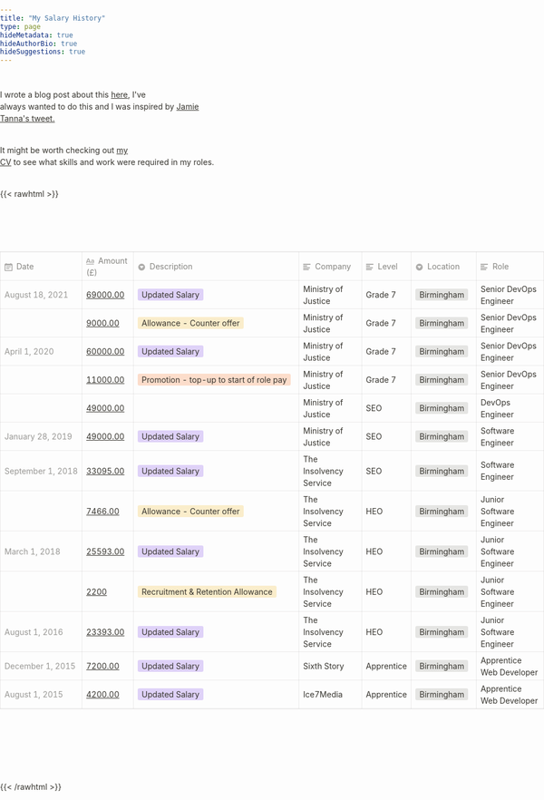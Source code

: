 ```yaml
---
title: "My Salary History"
type: page
hideMetadata: true
hideAuthorBio: true
hideSuggestions: true
---
```


I wrote a blog post about this [here](https://tomwithers.dev/posts/public-salary-history), I've always wanted to do this and I was inspired by [Jamie Tanna's tweet.](https://twitter.com/JamieTanna/status/1435908763119230978) 

It might be worth checking out [my CV](https://docs.google.com/document/d/1sFaHZ-qbinmjFbeRsAxAJRwj8QSHgsPUYVwXDxm46KU/edit?usp=sharing) to see what skills and work were required in my roles.

{{< rawhtml >}}
<p>
	
<table class="collection-content">
    <thead>
        <tr>
            <th><span class="icon property-icon"><svg viewBox="0 0 14 14" style="width:14px;height:14px;display:block;fill:rgba(55, 53, 47, 0.4);flex-shrink:0;-webkit-backface-visibility:hidden" class="typesDate"><path d="M10.8889,5.5 L3.11111,5.5 L3.11111,7.05556 L10.8889,7.05556 L10.8889,5.5 Z M12.4444,1.05556 L11.6667,1.05556 L11.6667,0 L10.1111,0 L10.1111,1.05556 L3.88889,1.05556 L3.88889,0 L2.33333,0 L2.33333,1.05556 L1.55556,1.05556 C0.692222,1.05556 0.00777777,1.75556 0.00777777,2.61111 L0,12.5 C0,13.3556 0.692222,14 1.55556,14 L12.4444,14 C13.3,14 14,13.3556 14,12.5 L14,2.61111 C14,1.75556 13.3,1.05556 12.4444,1.05556 Z M12.4444,12.5 L1.55556,12.5 L1.55556,3.94444 L12.4444,3.94444 L12.4444,12.5 Z M8.55556,8.61111 L3.11111,8.61111 L3.11111,10.1667 L8.55556,10.1667 L8.55556,8.61111 Z"></path></svg></span>Date</th>
            <th><span class="icon property-icon"><svg viewBox="0 0 14 14" style="width:14px;height:14px;display:block;fill:rgba(55, 53, 47, 0.4);flex-shrink:0;-webkit-backface-visibility:hidden" class="typesTitle"><path d="M7.73943662,8.6971831 C7.77640845,8.7834507 7.81338028,8.8943662 7.81338028,9.00528169 C7.81338028,9.49823944 7.40669014,9.89260563 6.91373239,9.89260563 C6.53169014,9.89260563 6.19894366,9.64612676 6.08802817,9.30105634 L5.75528169,8.33978873 L2.05809859,8.33978873 L1.72535211,9.30105634 C1.61443662,9.64612676 1.2693662,9.89260563 0.887323944,9.89260563 C0.394366197,9.89260563 0,9.49823944 0,9.00528169 C0,8.8943662 0.0246478873,8.7834507 0.0616197183,8.6971831 L2.46478873,2.48591549 C2.68661972,1.90669014 3.24119718,1.5 3.90669014,1.5 C4.55985915,1.5 5.12676056,1.90669014 5.34859155,2.48591549 L7.73943662,8.6971831 Z M2.60035211,6.82394366 L5.21302817,6.82394366 L3.90669014,3.10211268 L2.60035211,6.82394366 Z M11.3996479,3.70598592 C12.7552817,3.70598592 14,4.24823944 14,5.96126761 L14,9.07922535 C14,9.52288732 13.6549296,9.89260563 13.2112676,9.89260563 C12.8169014,9.89260563 12.471831,9.59683099 12.4225352,9.19014085 C12.028169,9.6584507 11.3257042,9.95422535 10.5492958,9.95422535 C9.60035211,9.95422535 8.47887324,9.31338028 8.47887324,7.98239437 C8.47887324,6.58978873 9.60035211,6.08450704 10.5492958,6.08450704 C11.3380282,6.08450704 12.040493,6.33098592 12.4348592,6.81161972 L12.4348592,5.98591549 C12.4348592,5.38204225 11.9172535,4.98767606 11.1285211,4.98767606 C10.6602113,4.98767606 10.2411972,5.11091549 9.80985915,5.38204225 C9.72359155,5.43133803 9.61267606,5.46830986 9.50176056,5.46830986 C9.18133803,5.46830986 8.91021127,5.1971831 8.91021127,4.86443662 C8.91021127,4.64260563 9.0334507,4.44542254 9.19366197,4.34683099 C9.87147887,3.90316901 10.6232394,3.70598592 11.3996479,3.70598592 Z M11.1778169,8.8943662 C11.6830986,8.8943662 12.1760563,8.72183099 12.4348592,8.37676056 L12.4348592,7.63732394 C12.1760563,7.29225352 11.6830986,7.11971831 11.1778169,7.11971831 C10.5616197,7.11971831 10.056338,7.45246479 10.056338,8.0193662 C10.056338,8.57394366 10.5616197,8.8943662 11.1778169,8.8943662 Z M0.65625,11.125 L13.34375,11.125 C13.7061869,11.125 14,11.4188131 14,11.78125 C14,12.1436869 13.7061869,12.4375 13.34375,12.4375 L0.65625,12.4375 C0.293813133,12.4375 4.43857149e-17,12.1436869 0,11.78125 C-4.43857149e-17,11.4188131 0.293813133,11.125 0.65625,11.125 Z"></path></svg></span>Amount
                (£)
            </th>
            <th><span class="icon property-icon"><svg viewBox="0 0 14 14" style="width:14px;height:14px;display:block;fill:rgba(55, 53, 47, 0.4);flex-shrink:0;-webkit-backface-visibility:hidden" class="typesSelect"><path d="M7,13 C10.31348,13 13,10.31371 13,7 C13,3.68629 10.31348,1 7,1 C3.68652,1 1,3.68629 1,7 C1,10.31371 3.68652,13 7,13 Z M3.75098,5.32278 C3.64893,5.19142 3.74268,5 3.90869,5 L10.09131,5 C10.25732,5 10.35107,5.19142 10.24902,5.32278 L7.15771,9.29703 C7.07764,9.39998 6.92236,9.39998 6.84229,9.29703 L3.75098,5.32278 Z"></path></svg></span>Description</th>
            <th><span class="icon property-icon"><svg viewBox="0 0 14 14" style="width:14px;height:14px;display:block;fill:rgba(55, 53, 47, 0.4);flex-shrink:0;-webkit-backface-visibility:hidden" class="typesText"><path d="M7,4.56818 C7,4.29204 6.77614,4.06818 6.5,4.06818 L0.5,4.06818 C0.223858,4.06818 0,4.29204 0,4.56818 L0,5.61364 C0,5.88978 0.223858,6.11364 0.5,6.11364 L6.5,6.11364 C6.77614,6.11364 7,5.88978 7,5.61364 L7,4.56818 Z M0.5,1 C0.223858,1 0,1.223858 0,1.5 L0,2.54545 C0,2.8216 0.223858,3.04545 0.5,3.04545 L12.5,3.04545 C12.7761,3.04545 13,2.8216 13,2.54545 L13,1.5 C13,1.223858 12.7761,1 12.5,1 L0.5,1 Z M0,8.68182 C0,8.95796 0.223858,9.18182 0.5,9.18182 L11.5,9.18182 C11.7761,9.18182 12,8.95796 12,8.68182 L12,7.63636 C12,7.36022 11.7761,7.13636 11.5,7.13636 L0.5,7.13636 C0.223858,7.13636 0,7.36022 0,7.63636 L0,8.68182 Z M0,11.75 C0,12.0261 0.223858,12.25 0.5,12.25 L9.5,12.25 C9.77614,12.25 10,12.0261 10,11.75 L10,10.70455 C10,10.4284 9.77614,10.20455 9.5,10.20455 L0.5,10.20455 C0.223858,10.20455 0,10.4284 0,10.70455 L0,11.75 Z"></path></svg></span>Company</th>
            <th><span class="icon property-icon"><svg viewBox="0 0 14 14" style="width:14px;height:14px;display:block;fill:rgba(55, 53, 47, 0.4);flex-shrink:0;-webkit-backface-visibility:hidden" class="typesText"><path d="M7,4.56818 C7,4.29204 6.77614,4.06818 6.5,4.06818 L0.5,4.06818 C0.223858,4.06818 0,4.29204 0,4.56818 L0,5.61364 C0,5.88978 0.223858,6.11364 0.5,6.11364 L6.5,6.11364 C6.77614,6.11364 7,5.88978 7,5.61364 L7,4.56818 Z M0.5,1 C0.223858,1 0,1.223858 0,1.5 L0,2.54545 C0,2.8216 0.223858,3.04545 0.5,3.04545 L12.5,3.04545 C12.7761,3.04545 13,2.8216 13,2.54545 L13,1.5 C13,1.223858 12.7761,1 12.5,1 L0.5,1 Z M0,8.68182 C0,8.95796 0.223858,9.18182 0.5,9.18182 L11.5,9.18182 C11.7761,9.18182 12,8.95796 12,8.68182 L12,7.63636 C12,7.36022 11.7761,7.13636 11.5,7.13636 L0.5,7.13636 C0.223858,7.13636 0,7.36022 0,7.63636 L0,8.68182 Z M0,11.75 C0,12.0261 0.223858,12.25 0.5,12.25 L9.5,12.25 C9.77614,12.25 10,12.0261 10,11.75 L10,10.70455 C10,10.4284 9.77614,10.20455 9.5,10.20455 L0.5,10.20455 C0.223858,10.20455 0,10.4284 0,10.70455 L0,11.75 Z"></path></svg></span>Level</th>
            <th><span class="icon property-icon"><svg viewBox="0 0 14 14" style="width:14px;height:14px;display:block;fill:rgba(55, 53, 47, 0.4);flex-shrink:0;-webkit-backface-visibility:hidden" class="typesSelect"><path d="M7,13 C10.31348,13 13,10.31371 13,7 C13,3.68629 10.31348,1 7,1 C3.68652,1 1,3.68629 1,7 C1,10.31371 3.68652,13 7,13 Z M3.75098,5.32278 C3.64893,5.19142 3.74268,5 3.90869,5 L10.09131,5 C10.25732,5 10.35107,5.19142 10.24902,5.32278 L7.15771,9.29703 C7.07764,9.39998 6.92236,9.39998 6.84229,9.29703 L3.75098,5.32278 Z"></path></svg></span>Location</th>
            <th><span class="icon property-icon"><svg viewBox="0 0 14 14" style="width:14px;height:14px;display:block;fill:rgba(55, 53, 47, 0.4);flex-shrink:0;-webkit-backface-visibility:hidden" class="typesText"><path d="M7,4.56818 C7,4.29204 6.77614,4.06818 6.5,4.06818 L0.5,4.06818 C0.223858,4.06818 0,4.29204 0,4.56818 L0,5.61364 C0,5.88978 0.223858,6.11364 0.5,6.11364 L6.5,6.11364 C6.77614,6.11364 7,5.88978 7,5.61364 L7,4.56818 Z M0.5,1 C0.223858,1 0,1.223858 0,1.5 L0,2.54545 C0,2.8216 0.223858,3.04545 0.5,3.04545 L12.5,3.04545 C12.7761,3.04545 13,2.8216 13,2.54545 L13,1.5 C13,1.223858 12.7761,1 12.5,1 L0.5,1 Z M0,8.68182 C0,8.95796 0.223858,9.18182 0.5,9.18182 L11.5,9.18182 C11.7761,9.18182 12,8.95796 12,8.68182 L12,7.63636 C12,7.36022 11.7761,7.13636 11.5,7.13636 L0.5,7.13636 C0.223858,7.13636 0,7.36022 0,7.63636 L0,8.68182 Z M0,11.75 C0,12.0261 0.223858,12.25 0.5,12.25 L9.5,12.25 C9.77614,12.25 10,12.0261 10,11.75 L10,10.70455 C10,10.4284 9.77614,10.20455 9.5,10.20455 L0.5,10.20455 C0.223858,10.20455 0,10.4284 0,10.70455 L0,11.75 Z"></path></svg></span>Role</th>
        </tr>
    </thead>
    <tbody>
        <tr id="ad347dd6-bf80-4522-8610-d5e8276d3180">
            <td class="cell-Whr="><time>August 18, 2021</time></td>
            <td class="cell-title"><a href="https://www.notion.so/69000-00-ad347dd6bf8045228610d5e8276d3180">69000.00</a></td>
            <td class="cell-~v&gt;&lt;"><span class="selected-value select-value-color-purple">Updated Salary</span></td>
            <td class="cell-myG=">Ministry of Justice</td>
            <td class="cell-QbU^">Grade 7</td>
            <td class="cell-Elwc"><span class="selected-value">Birmingham</span></td>
            <td class="cell-]YhY">Senior DevOps Engineer</td>
        </tr>
        <tr id="92c77ec0-7de1-41a3-aa09-9c81c6584d1e">
            <td class="cell-Whr="></td>
            <td class="cell-title"><a href="https://www.notion.so/9000-00-92c77ec07de141a3aa099c81c6584d1e">9000.00</a></td>
            <td class="cell-~v&gt;&lt;"><span class="selected-value select-value-color-yellow">Allowance - Counter offer</span></td>
            <td class="cell-myG=">Ministry of Justice</td>
            <td class="cell-QbU^">Grade 7</td>
            <td class="cell-Elwc"><span class="selected-value">Birmingham</span></td>
            <td class="cell-]YhY">Senior DevOps Engineer</td>
        </tr>
        <tr id="fe0942f1-5142-4f45-8d15-e55622960c8e">
            <td class="cell-Whr="><time>April 1, 2020</time></td>
            <td class="cell-title"><a href="https://www.notion.so/60000-00-fe0942f151424f458d15e55622960c8e">60000.00</a></td>
            <td class="cell-~v&gt;&lt;"><span class="selected-value select-value-color-purple">Updated Salary</span></td>
            <td class="cell-myG=">Ministry of Justice</td>
            <td class="cell-QbU^">Grade 7</td>
            <td class="cell-Elwc"><span class="selected-value">Birmingham</span></td>
            <td class="cell-]YhY">Senior DevOps Engineer</td>
        </tr>
        <tr id="aaded015-cec0-4dce-a0b6-d9f75d830627">
            <td class="cell-Whr="></td>
            <td class="cell-title"><a href="https://www.notion.so/11000-00-aaded015cec04dcea0b6d9f75d830627">11000.00</a></td>
            <td class="cell-~v&gt;&lt;"><span class="selected-value select-value-color-orange">Promotion - top-up to start of role pay</span></td>
            <td class="cell-myG=">Ministry of Justice</td>
            <td class="cell-QbU^">Grade 7</td>
            <td class="cell-Elwc"><span class="selected-value">Birmingham</span></td>
            <td class="cell-]YhY">Senior DevOps Engineer</td>
        </tr>
        <tr id="84823ef9-26c1-42eb-9bb4-f9e7b4fe9329">
            <td class="cell-Whr="></td>
            <td class="cell-title"><a href="https://www.notion.so/49000-00-84823ef926c142eb9bb4f9e7b4fe9329">49000.00</a></td>
            <td class="cell-~v&gt;&lt;"></td>
            <td class="cell-myG=">Ministry of Justice</td>
            <td class="cell-QbU^">SEO</td>
            <td class="cell-Elwc"><span class="selected-value">Birmingham</span></td>
            <td class="cell-]YhY">DevOps Engineer</td>
        </tr>
        <tr id="672866d3-0527-4275-b469-fd61ae9c2eb6">
            <td class="cell-Whr="><time>January 28, 2019</time></td>
            <td class="cell-title"><a href="https://www.notion.so/49000-00-672866d305274275b469fd61ae9c2eb6">49000.00</a></td>
            <td class="cell-~v&gt;&lt;"><span class="selected-value select-value-color-purple">Updated Salary</span></td>
            <td class="cell-myG=">Ministry of Justice</td>
            <td class="cell-QbU^">SEO</td>
            <td class="cell-Elwc"><span class="selected-value">Birmingham</span></td>
            <td class="cell-]YhY">Software Engineer</td>
        </tr>
        <tr id="7b1df8d1-0645-4c03-89e8-83b906c5b6ac">
            <td class="cell-Whr="><time>September 1, 2018</time></td>
            <td class="cell-title"><a href="https://www.notion.so/33095-00-7b1df8d106454c0389e883b906c5b6ac">33095.00</a></td>
            <td class="cell-~v&gt;&lt;"><span class="selected-value select-value-color-purple">Updated Salary</span></td>
            <td class="cell-myG=">The Insolvency Service</td>
            <td class="cell-QbU^">SEO</td>
            <td class="cell-Elwc"><span class="selected-value">Birmingham</span></td>
            <td class="cell-]YhY">Software Engineer</td>
        </tr>
        <tr id="5cf25eba-c7a5-47c7-9230-dd681924aea8">
            <td class="cell-Whr="></td>
            <td class="cell-title"><a href="https://www.notion.so/7466-00-5cf25ebac7a547c79230dd681924aea8">7466.00</a></td>
            <td class="cell-~v&gt;&lt;"><span class="selected-value select-value-color-yellow">Allowance - Counter offer</span></td>
            <td class="cell-myG=">The Insolvency Service</td>
            <td class="cell-QbU^">HEO</td>
            <td class="cell-Elwc"><span class="selected-value">Birmingham</span></td>
            <td class="cell-]YhY">Junior Software Engineer</td>
        </tr>
        <tr id="4ddb2c1b-3f14-458c-88c9-1fa4b47fdeb3">
            <td class="cell-Whr="><time>March 1, 2018</time></td>
            <td class="cell-title"><a href="https://www.notion.so/25593-00-4ddb2c1b3f14458c88c91fa4b47fdeb3">25593.00</a></td>
            <td class="cell-~v&gt;&lt;"><span class="selected-value select-value-color-purple">Updated Salary</span></td>
            <td class="cell-myG=">The Insolvency Service</td>
            <td class="cell-QbU^">HEO</td>
            <td class="cell-Elwc"><span class="selected-value">Birmingham</span></td>
            <td class="cell-]YhY">Junior Software Engineer</td>
        </tr>
        <tr id="11266f87-e714-4af5-9473-909555df1c20">
            <td class="cell-Whr="></td>
            <td class="cell-title"><a href="https://www.notion.so/2200-11266f87e7144af59473909555df1c20">2200</a></td>
            <td class="cell-~v&gt;&lt;"><span class="selected-value select-value-color-yellow">Recruitment &amp; Retention Allowance</span></td>
            <td class="cell-myG=">The Insolvency Service</td>
            <td class="cell-QbU^">HEO</td>
            <td class="cell-Elwc"><span class="selected-value">Birmingham</span></td>
            <td class="cell-]YhY">Junior Software Engineer</td>
        </tr>
        <tr id="820f2689-1911-40fb-a48e-d23d8fa3f44c">
            <td class="cell-Whr="><time>August 1, 2016</time></td>
            <td class="cell-title"><a href="https://www.notion.so/23393-00-820f2689191140fba48ed23d8fa3f44c">23393.00</a></td>
            <td class="cell-~v&gt;&lt;"><span class="selected-value select-value-color-purple">Updated Salary</span></td>
            <td class="cell-myG=">The Insolvency Service</td>
            <td class="cell-QbU^">HEO</td>
            <td class="cell-Elwc"><span class="selected-value">Birmingham</span></td>
            <td class="cell-]YhY">Junior Software Engineer</td>
        </tr>
        <tr id="cacc6875-d21e-4638-8e73-285b3770859a">
            <td class="cell-Whr="><time>December 1, 2015</time></td>
            <td class="cell-title"><a href="https://www.notion.so/7200-00-cacc6875d21e46388e73285b3770859a">7200.00</a></td>
            <td class="cell-~v&gt;&lt;"><span class="selected-value select-value-color-purple">Updated Salary</span></td>
            <td class="cell-myG=">Sixth Story</td>
            <td class="cell-QbU^">Apprentice</td>
            <td class="cell-Elwc"><span class="selected-value">Birmingham</span></td>
            <td class="cell-]YhY">Apprentice Web Developer</td>
        </tr>
        <tr id="69194247-300b-4aab-b33f-80720b7ca9df">
            <td class="cell-Whr="><time>August 1, 2015</time></td>
            <td class="cell-title"><a href="https://www.notion.so/4200-00-69194247300b4aabb33f80720b7ca9df">4200.00</a></td>
            <td class="cell-~v&gt;&lt;"><span class="selected-value select-value-color-purple">Updated Salary</span></td>
            <td class="cell-myG=">Ice7Media</td>
            <td class="cell-QbU^">Apprentice</td>
            <td class="cell-Elwc"><span class="selected-value">Birmingham</span></td>
            <td class="cell-]YhY">Apprentice Web Developer</td>
        </tr>
    </tbody>
</table>

<style>
		body {
			line-height: 1.5;
			white-space: pre-wrap;
			max-width: 1280px !important;
		}

		.max-w-3xl {
		    max-width: 78rem;
		}
		
	html {
	-webkit-print-color-adjust: exact;
}
* {
	box-sizing: border-box;
	-webkit-print-color-adjust: exact;
}

html,
body {
	margin: 0;
	padding: 0;
}
@media only screen {
	body {
		margin: 2em auto;
		max-width: 900px;
		color: rgb(55, 53, 47);
	}
}

a,
a.visited {
	color: inherit;
	text-decoration: underline;
}

.pdf-relative-link-path {
	font-size: 80%;
	color: #444;
}

h1,
h2,
h3 {
	letter-spacing: -0.01em;
	line-height: 1.2;
	font-weight: 600;
	margin-bottom: 0;
}

.page-title {
	font-size: 2.5rem;
	font-weight: 700;
	margin-top: 0;
	margin-bottom: 0.75em;
}

h1 {
	font-size: 1.875rem;
	margin-top: 1.875rem;
}

h2 {
	font-size: 1.5rem;
	margin-top: 1.5rem;
}

h3 {
	font-size: 1.25rem;
	margin-top: 1.25rem;
}

.source {
	border: 1px solid #ddd;
	border-radius: 3px;
	padding: 1.5em;
	word-break: break-all;
}

.callout {
	border-radius: 3px;
	padding: 1rem;
}

figure {
	margin: 1.25em 0;
	page-break-inside: avoid;
}

figcaption {
	opacity: 0.5;
	font-size: 85%;
	margin-top: 0.5em;
}

mark {
	background-color: transparent;
}

.indented {
	padding-left: 1.5em;
}

hr {
	background: transparent;
	display: block;
	width: 100%;
	height: 1px;
	visibility: visible;
	border: none;
	border-bottom: 1px solid rgba(55, 53, 47, 0.09);
}

img {
	max-width: 100%;
}

@media only print {
	img {
		max-height: 100vh;
		object-fit: contain;
	}
}

@page {
	margin: 1in;
}

.collection-content {
	font-size: 0.875rem;
}

.column-list {
	display: flex;
	justify-content: space-between;
}

.column {
	padding: 0 1em;
}

.column:first-child {
	padding-left: 0;
}

.column:last-child {
	padding-right: 0;
}

.table_of_contents-item {
	display: block;
	font-size: 0.875rem;
	line-height: 1.3;
	padding: 0.125rem;
}

.table_of_contents-indent-1 {
	margin-left: 1.5rem;
}

.table_of_contents-indent-2 {
	margin-left: 3rem;
}

.table_of_contents-indent-3 {
	margin-left: 4.5rem;
}

.table_of_contents-link {
	text-decoration: none;
	opacity: 0.7;
	border-bottom: 1px solid rgba(55, 53, 47, 0.18);
}

table,
th,
td {
	border: 1px solid rgba(55, 53, 47, 0.09);
	border-collapse: collapse;
}

table {
	border-left: none;
	border-right: none;
}

th,
td {
	font-weight: normal;
	padding: 0.25em 0.5em;
	line-height: 1.5;
	min-height: 1.5em;
	text-align: left;
}

th {
	color: rgba(55, 53, 47, 0.6);
}

ol,
ul {
	margin: 0;
	margin-block-start: 0.6em;
	margin-block-end: 0.6em;
}

li > ol:first-child,
li > ul:first-child {
	margin-block-start: 0.6em;
}

ul > li {
	list-style: disc;
}

ul.to-do-list {
	text-indent: -1.7em;
}

ul.to-do-list > li {
	list-style: none;
}

.to-do-children-checked {
	text-decoration: line-through;
	opacity: 0.375;
}

ul.toggle > li {
	list-style: none;
}

ul {
	padding-inline-start: 1.7em;
}

ul > li {
	padding-left: 0.1em;
}

ol {
	padding-inline-start: 1.6em;
}

ol > li {
	padding-left: 0.2em;
}

.mono ol {
	padding-inline-start: 2em;
}

.mono ol > li {
	text-indent: -0.4em;
}

.toggle {
	padding-inline-start: 0em;
	list-style-type: none;
}

/* Indent toggle children */
.toggle > li > details {
	padding-left: 1.7em;
}

.toggle > li > details > summary {
	margin-left: -1.1em;
}

.selected-value {
	display: inline-block;
	padding: 0 0.5em;
	background: rgba(206, 205, 202, 0.5);
	border-radius: 3px;
	margin-right: 0.5em;
	margin-top: 0.3em;
	margin-bottom: 0.3em;
	white-space: nowrap;
}

.collection-title {
	display: inline-block;
	margin-right: 1em;
}

time {
	opacity: 0.5;
}

.icon {
	display: inline-block;
	max-width: 1.2em;
	max-height: 1.2em;
	text-decoration: none;
	vertical-align: text-bottom;
	margin-right: 0.5em;
}

img.icon {
	border-radius: 3px;
}

.user-icon {
	width: 1.5em;
	height: 1.5em;
	border-radius: 100%;
	margin-right: 0.5rem;
}

.user-icon-inner {
	font-size: 0.8em;
}

.text-icon {
	border: 1px solid #000;
	text-align: center;
}

.page-cover-image {
	display: block;
	object-fit: cover;
	width: 100%;
	height: 30vh;
}

.page-header-icon {
	font-size: 3rem;
	margin-bottom: 1rem;
}

.page-header-icon-with-cover {
	margin-top: -0.72em;
	margin-left: 0.07em;
}

.page-header-icon img {
	border-radius: 3px;
}

.link-to-page {
	margin: 1em 0;
	padding: 0;
	border: none;
	font-weight: 500;
}

p > .user {
	opacity: 0.5;
}

td > .user,
td > time {
	white-space: nowrap;
}

input[type="checkbox"] {
	transform: scale(1.5);
	margin-right: 0.6em;
	vertical-align: middle;
}

p {
	margin-top: 0.5em;
	margin-bottom: 0.5em;
}

.image {
	border: none;
	margin: 1.5em 0;
	padding: 0;
	border-radius: 0;
	text-align: center;
}

.code,
code {
	background: rgba(135, 131, 120, 0.15);
	border-radius: 3px;
	padding: 0.2em 0.4em;
	border-radius: 3px;
	font-size: 85%;
	tab-size: 2;
}

code {
	color: #eb5757;
}

.code {
	padding: 1.5em 1em;
}

.code-wrap {
	white-space: pre-wrap;
	word-break: break-all;
}

.code > code {
	background: none;
	padding: 0;
	font-size: 100%;
	color: inherit;
}

blockquote {
	font-size: 1.25em;
	margin: 1em 0;
	padding-left: 1em;
	border-left: 3px solid rgb(55, 53, 47);
}

.bookmark {
	text-decoration: none;
	max-height: 8em;
	padding: 0;
	display: flex;
	width: 100%;
	align-items: stretch;
}

.bookmark-title {
	font-size: 0.85em;
	overflow: hidden;
	text-overflow: ellipsis;
	height: 1.75em;
	white-space: nowrap;
}

.bookmark-text {
	display: flex;
	flex-direction: column;
}

.bookmark-info {
	flex: 4 1 180px;
	padding: 12px 14px 14px;
	display: flex;
	flex-direction: column;
	justify-content: space-between;
}

.bookmark-image {
	width: 33%;
	flex: 1 1 180px;
	display: block;
	position: relative;
	object-fit: cover;
	border-radius: 1px;
}

.bookmark-description {
	color: rgba(55, 53, 47, 0.6);
	font-size: 0.75em;
	overflow: hidden;
	max-height: 4.5em;
	word-break: break-word;
}

.bookmark-href {
	font-size: 0.75em;
	margin-top: 0.25em;
}

.sans { font-family: ui-sans-serif, -apple-system, BlinkMacSystemFont, "Segoe UI", Helvetica, "Apple Color Emoji", Arial, sans-serif, "Segoe UI Emoji", "Segoe UI Symbol"; }
.code { font-family: "SFMono-Regular", Menlo, Consolas, "PT Mono", "Liberation Mono", Courier, monospace; }
.serif { font-family: Lyon-Text, Georgia, ui-serif, serif; }
.mono { font-family: iawriter-mono, Nitti, Menlo, Courier, monospace; }
.pdf .sans { font-family: Inter, ui-sans-serif, -apple-system, BlinkMacSystemFont, "Segoe UI", Helvetica, "Apple Color Emoji", Arial, sans-serif, "Segoe UI Emoji", "Segoe UI Symbol", 'Twemoji', 'Noto Color Emoji', 'Noto Sans CJK JP'; }
.pdf:lang(zh-CN) .sans { font-family: Inter, ui-sans-serif, -apple-system, BlinkMacSystemFont, "Segoe UI", Helvetica, "Apple Color Emoji", Arial, sans-serif, "Segoe UI Emoji", "Segoe UI Symbol", 'Twemoji', 'Noto Color Emoji', 'Noto Sans CJK SC'; }
.pdf:lang(zh-TW) .sans { font-family: Inter, ui-sans-serif, -apple-system, BlinkMacSystemFont, "Segoe UI", Helvetica, "Apple Color Emoji", Arial, sans-serif, "Segoe UI Emoji", "Segoe UI Symbol", 'Twemoji', 'Noto Color Emoji', 'Noto Sans CJK TC'; }
.pdf:lang(ko-KR) .sans { font-family: Inter, ui-sans-serif, -apple-system, BlinkMacSystemFont, "Segoe UI", Helvetica, "Apple Color Emoji", Arial, sans-serif, "Segoe UI Emoji", "Segoe UI Symbol", 'Twemoji', 'Noto Color Emoji', 'Noto Sans CJK KR'; }
.pdf .code { font-family: Source Code Pro, "SFMono-Regular", Menlo, Consolas, "PT Mono", "Liberation Mono", Courier, monospace, 'Twemoji', 'Noto Color Emoji', 'Noto Sans Mono CJK JP'; }
.pdf:lang(zh-CN) .code { font-family: Source Code Pro, "SFMono-Regular", Menlo, Consolas, "PT Mono", "Liberation Mono", Courier, monospace, 'Twemoji', 'Noto Color Emoji', 'Noto Sans Mono CJK SC'; }
.pdf:lang(zh-TW) .code { font-family: Source Code Pro, "SFMono-Regular", Menlo, Consolas, "PT Mono", "Liberation Mono", Courier, monospace, 'Twemoji', 'Noto Color Emoji', 'Noto Sans Mono CJK TC'; }
.pdf:lang(ko-KR) .code { font-family: Source Code Pro, "SFMono-Regular", Menlo, Consolas, "PT Mono", "Liberation Mono", Courier, monospace, 'Twemoji', 'Noto Color Emoji', 'Noto Sans Mono CJK KR'; }
.pdf .serif { font-family: PT Serif, Lyon-Text, Georgia, ui-serif, serif, 'Twemoji', 'Noto Color Emoji', 'Noto Serif CJK JP'; }
.pdf:lang(zh-CN) .serif { font-family: PT Serif, Lyon-Text, Georgia, ui-serif, serif, 'Twemoji', 'Noto Color Emoji', 'Noto Serif CJK SC'; }
.pdf:lang(zh-TW) .serif { font-family: PT Serif, Lyon-Text, Georgia, ui-serif, serif, 'Twemoji', 'Noto Color Emoji', 'Noto Serif CJK TC'; }
.pdf:lang(ko-KR) .serif { font-family: PT Serif, Lyon-Text, Georgia, ui-serif, serif, 'Twemoji', 'Noto Color Emoji', 'Noto Serif CJK KR'; }
.pdf .mono { font-family: PT Mono, iawriter-mono, Nitti, Menlo, Courier, monospace, 'Twemoji', 'Noto Color Emoji', 'Noto Sans Mono CJK JP'; }
.pdf:lang(zh-CN) .mono { font-family: PT Mono, iawriter-mono, Nitti, Menlo, Courier, monospace, 'Twemoji', 'Noto Color Emoji', 'Noto Sans Mono CJK SC'; }
.pdf:lang(zh-TW) .mono { font-family: PT Mono, iawriter-mono, Nitti, Menlo, Courier, monospace, 'Twemoji', 'Noto Color Emoji', 'Noto Sans Mono CJK TC'; }
.pdf:lang(ko-KR) .mono { font-family: PT Mono, iawriter-mono, Nitti, Menlo, Courier, monospace, 'Twemoji', 'Noto Color Emoji', 'Noto Sans Mono CJK KR'; }
.highlight-default {
}
.highlight-gray {
	color: rgb(155,154,151);
}
.highlight-brown {
	color: rgb(100,71,58);
}
.highlight-orange {
	color: rgb(217,115,13);
}
.highlight-yellow {
	color: rgb(223,171,1);
}
.highlight-teal {
	color: rgb(15,123,108);
}
.highlight-blue {
	color: rgb(11,110,153);
}
.highlight-purple {
	color: rgb(105,64,165);
}
.highlight-pink {
	color: rgb(173,26,114);
}
.highlight-red {
	color: rgb(224,62,62);
}
.highlight-gray_background {
	background: rgb(235,236,237);
}
.highlight-brown_background {
	background: rgb(233,229,227);
}
.highlight-orange_background {
	background: rgb(250,235,221);
}
.highlight-yellow_background {
	background: rgb(251,243,219);
}
.highlight-teal_background {
	background: rgb(221,237,234);
}
.highlight-blue_background {
	background: rgb(221,235,241);
}
.highlight-purple_background {
	background: rgb(234,228,242);
}
.highlight-pink_background {
	background: rgb(244,223,235);
}
.highlight-red_background {
	background: rgb(251,228,228);
}
.block-color-default {
	color: inherit;
	fill: inherit;
}
.block-color-gray {
	color: rgba(55, 53, 47, 0.6);
	fill: rgba(55, 53, 47, 0.6);
}
.block-color-brown {
	color: rgb(100,71,58);
	fill: rgb(100,71,58);
}
.block-color-orange {
	color: rgb(217,115,13);
	fill: rgb(217,115,13);
}
.block-color-yellow {
	color: rgb(223,171,1);
	fill: rgb(223,171,1);
}
.block-color-teal {
	color: rgb(15,123,108);
	fill: rgb(15,123,108);
}
.block-color-blue {
	color: rgb(11,110,153);
	fill: rgb(11,110,153);
}
.block-color-purple {
	color: rgb(105,64,165);
	fill: rgb(105,64,165);
}
.block-color-pink {
	color: rgb(173,26,114);
	fill: rgb(173,26,114);
}
.block-color-red {
	color: rgb(224,62,62);
	fill: rgb(224,62,62);
}
.block-color-gray_background {
	background: rgb(235,236,237);
}
.block-color-brown_background {
	background: rgb(233,229,227);
}
.block-color-orange_background {
	background: rgb(250,235,221);
}
.block-color-yellow_background {
	background: rgb(251,243,219);
}
.block-color-teal_background {
	background: rgb(221,237,234);
}
.block-color-blue_background {
	background: rgb(221,235,241);
}
.block-color-purple_background {
	background: rgb(234,228,242);
}
.block-color-pink_background {
	background: rgb(244,223,235);
}
.block-color-red_background {
	background: rgb(251,228,228);
}
.select-value-color-default { background-color: rgba(206,205,202,0.5); }
.select-value-color-gray { background-color: rgba(155,154,151, 0.4); }
.select-value-color-brown { background-color: rgba(140,46,0,0.2); }
.select-value-color-orange { background-color: rgba(245,93,0,0.2); }
.select-value-color-yellow { background-color: rgba(233,168,0,0.2); }
.select-value-color-green { background-color: rgba(0,135,107,0.2); }
.select-value-color-blue { background-color: rgba(0,120,223,0.2); }
.select-value-color-purple { background-color: rgba(103,36,222,0.2); }
.select-value-color-pink { background-color: rgba(221,0,129,0.2); }
.select-value-color-red { background-color: rgba(255,0,26,0.2); }

.checkbox {
	display: inline-flex;
	vertical-align: text-bottom;
	width: 16;
	height: 16;
	background-size: 16px;
	margin-left: 2px;
	margin-right: 5px;
}

.checkbox-on {
	background-image: url("data:image/svg+xml;charset=UTF-8,%3Csvg%20width%3D%2216%22%20height%3D%2216%22%20viewBox%3D%220%200%2016%2016%22%20fill%3D%22none%22%20xmlns%3D%22http%3A%2F%2Fwww.w3.org%2F2000%2Fsvg%22%3E%0A%3Crect%20width%3D%2216%22%20height%3D%2216%22%20fill%3D%22%2358A9D7%22%2F%3E%0A%3Cpath%20d%3D%22M6.71429%2012.2852L14%204.9995L12.7143%203.71436L6.71429%209.71378L3.28571%206.2831L2%207.57092L6.71429%2012.2852Z%22%20fill%3D%22white%22%2F%3E%0A%3C%2Fsvg%3E");
}

.checkbox-off {
	background-image: url("data:image/svg+xml;charset=UTF-8,%3Csvg%20width%3D%2216%22%20height%3D%2216%22%20viewBox%3D%220%200%2016%2016%22%20fill%3D%22none%22%20xmlns%3D%22http%3A%2F%2Fwww.w3.org%2F2000%2Fsvg%22%3E%0A%3Crect%20x%3D%220.75%22%20y%3D%220.75%22%20width%3D%2214.5%22%20height%3D%2214.5%22%20fill%3D%22white%22%20stroke%3D%22%2336352F%22%20stroke-width%3D%221.5%22%2F%3E%0A%3C%2Fsvg%3E");
}
	</style>
</p>
{{< /rawhtml >}}
